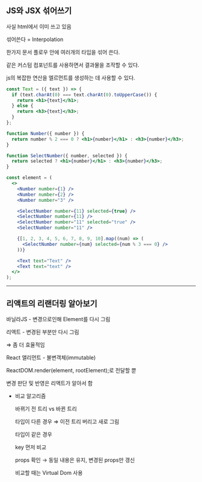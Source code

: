 ## JS와 JSX 섞어쓰기

사실 html에서 이미 쓰고 있음

섞어쓴다 = Interpolation

한가지 문서 플로우 안에 여러개의 타입을 섞어 쓴다.

같은 커스텀 컴포넌트를 사용하면서 결과물을 조작할 수 있다.

js의 복잡한 연산을 엘르먼트를 생성하는 데 사용할 수 있다.

```jsx
const Text = ({ text }) => {
  if (text.charAt(0) === text.charAt(0).toUpperCase()) {
    return <h1>{text}</h1>;
  } else {
    return <h3>{text}</h3>;
  }
};

function Number({ number }) {
  return number % 2 === 0 ? <h1>{number}</h1> : <h3>{number}</h3>;
}

function SelectNumber({ number, selected }) {
  return selected ? <h1>{number}</h1> : <h3>{number}</h3>;
}

const element = (
  <>
    <Number number={1} />
    <Number number={2} />
    <Number number="3" />

    <SelectNumber number={11} selected={true} />
    <SelectNumber number={11} />
    <SelectNumber number="11" selected="true" />
    <SelectNumber number="11" />

    {[1, 2, 3, 4, 5, 6, 7, 8, 9, 10].map((num) => (
      <SelectNumber number={num} selected={num % 3 === 0} />
    ))}

    <Text text="Text" />
    <Text text="text" />
  </>
);
```


<hr/>   

## 리액트의 리랜더링 알아보기

바닐라JS - 변경으로인해 Element를 다시 그림

리액트 - 변경된 부분만 다시 그림

⇒ 좀 더 효율적임

React 앨리먼트 - 불변객체(immutable)

ReactDOM.render(element, rootElement);로 전달할 뿐

변경 판단 및 반영은 리액트가 알아서 함

- 비교 알고리즘
    
    바뀌기 전 트리 vs 바뀐 트리
    
    타입이 다른 경우 ⇒ 이전 트리 버리고 새로 그림
    
    타입이 같은 경우
    
    key 먼저 비교
    
    props 확인 → 동일 내용은 유지, 변경된 props만 갱신
    
    비교할 때는 Virtual Dom 사용